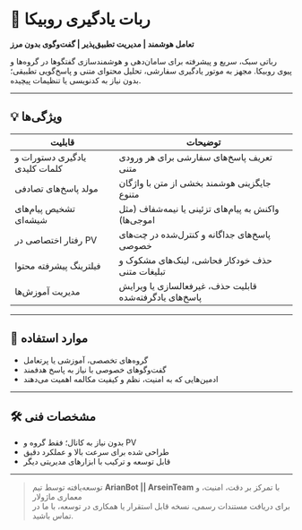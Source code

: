 # 🤖 ربات یادگیری روبیکا

**تعامل هوشمند | مدیریت تطبیق‌پذیر | گفت‌وگوی بدون مرز**

رباتی سبک، سریع و پیشرفته برای سامان‌دهی و هوشمندسازی گفتگوها در گروه‌ها و پیوی روبیکا. مجهز به موتور یادگیری سفارشی، تحلیل محتوای متنی و پاسخ‌گویی تطبیقی؛ بدون نیاز به کدنویسی یا تنظیمات پیچیده.

---

## 💡 ویژگی‌ها

| قابلیت | توضیحات |
|--------|---------|
| یادگیری دستورات و کلمات کلیدی | تعریف پاسخ‌های سفارشی برای هر ورودی متنی |
| مولد پاسخ‌های تصادفی | جایگزینی هوشمند بخشی از متن با واژگان متنوع |
| تشخیص پیام‌های شیشه‌ای | واکنش به پیام‌های تزئینی یا نیمه‌شفاف (مثل اموجی‌ها) |
| رفتار اختصاصی در PV | پاسخ‌های جداگانه و کنترل‌شده در چت‌های خصوصی |
| فیلترینگ پیشرفته محتوا | حذف خودکار فحاشی، لینک‌های مشکوک و تبلیغات متنی |
| مدیریت آموزش‌ها | قابلیت حذف، غیرفعالسازی یا ویرایش پاسخ‌های یادگرفته‌شده |

---

## 🎯 موارد استفاده

- گروه‌های تخصصی، آموزشی یا پرتعامل
- گفت‌وگوهای خصوصی با نیاز به پاسخ هدفمند
- ادمین‌هایی که به امنیت، نظم و کیفیت مکالمه اهمیت می‌دهند

---

## 🛠 مشخصات فنی

- بدون نیاز به کانال؛ فقط گروه و PV
- طراحی شده برای سرعت بالا و عملکرد دقیق
- قابل توسعه و ترکیب با ابزارهای مدیریتی دیگر

---

> توسعه‌یافته توسط تیم **ArianBot || ArseinTeam** با تمرکز بر دقت، امنیت، و معماری ماژولار  
> برای دریافت مستندات رسمی، نسخه قابل استقرار یا همکاری در توسعه، با ما در تماس باشید.
